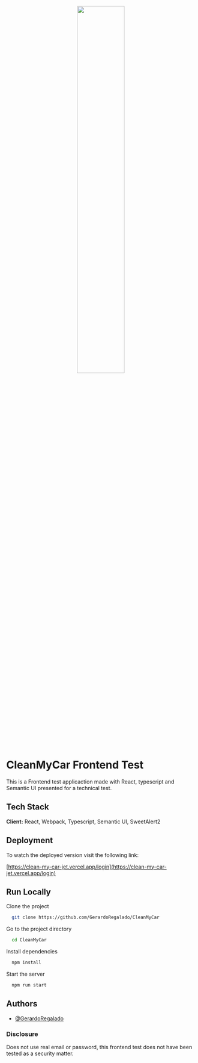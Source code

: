 <p align="center">
  <img src="https://github.com/GerardoRegalado/CleanMyCar/assets/97474369/a16158cb-6d0b-4fa8-9e49-64b71ac9cedd" width="50%" style="margin-bottom: 10px"/>
</p>


# CleanMyCar Frontend Test

This is a Frontend test applicaction made with React, typescript and Semantic UI presented for a technical test.


## Tech Stack

**Client:** React, Webpack, Typescript, Semantic UI, SweetAlert2


## Deployment

To watch the deployed version visit the following link:

[https://clean-my-car-jet.vercel.app/login](https://clean-my-car-jet.vercel.app/login)


## Run Locally

Clone the project

```bash
  git clone https://github.com/GerardoRegalado/CleanMyCar
```

Go to the project directory

```bash
  cd CleanMyCar
```

Install dependencies

```bash
  npm install
```

Start the server

```bash
  npm run start
```


## Authors

- [@GerardoRegalado](https://www.github.com/GerardoRegalado)

### Disclosure

Does not use real email or password, this frontend test does not have been tested as a security matter.
